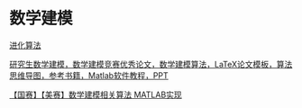 # 数学建模
[进化算法 ](https://github.com/Ewenwan/evolute)

[研究生数学建模，数学建模竞赛优秀论文，数学建模算法，LaTeX论文模板，算法思维导图，参考书籍，Matlab软件教程，PPT](https://github.com/Ewenwan/MathModel)

[【国赛】【美赛】数学建模相关算法 MATLAB实现](https://github.com/Ewenwan/Algorithms_MathModels)
